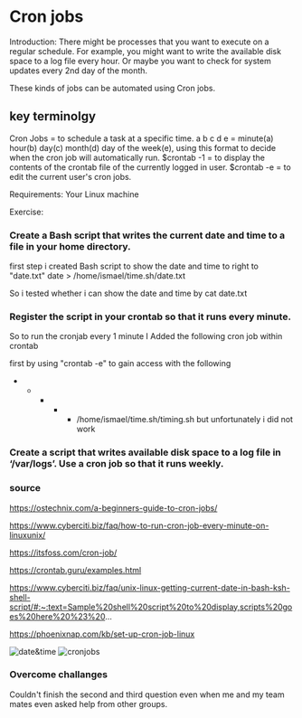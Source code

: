 # Cron jobs
Introduction:
There might be processes that you want to execute on a regular schedule. For example, you might want to write the available disk space to a log file every hour. Or maybe you want to check for system updates every 2nd day of the month.

These kinds of jobs can be automated using Cron jobs.
## key terminolgy

Cron Jobs = to schedule a task at a specific time.
a b c d e = minute(a) hour(b) day(c) month(d) day of the week(e),  using this format to decide when the cron job will automatically run.
$crontab -1 = to display the contents of the crontab file of the currently logged in user.
$crontab -e = to edit the current user's cron jobs.


Requirements:
Your Linux machine


Exercise:


### Create a Bash script that writes the current date and time to a file in your home directory.

first step i created Bash script to show the date and time to right to "date.txt"
date > /home/ismael/time.sh/date.txt

So i tested whether i can show the date and time  by
cat date.txt





### Register the script in your crontab so that it runs every minute.
So to run the cronjab every 1 minute I Added the following cron job within crontab

first by using "crontab -e" to gain access with the following
* * * * * /home/ismael/time.sh/timing.sh
but unfortunately i did not work

### Create a script that writes available disk space to a log file in ‘/var/logs’. Use a cron job so that it runs weekly.

### source
https://ostechnix.com/a-beginners-guide-to-cron-jobs/


https://www.cyberciti.biz/faq/how-to-run-cron-job-every-minute-on-linuxunix/


https://itsfoss.com/cron-job/

https://crontab.guru/examples.html

https://www.cyberciti.biz/faq/unix-linux-getting-current-date-in-bash-ksh-shell-script/#:~:text=Sample%20shell%20script%20to%20display,scripts%20goes%20here%20%23%20...

https://phoenixnap.com/kb/set-up-cron-job-linux

![date&time](../blob:chrome-untrusted://media-app/32a6d66b-fca6-4b66-895f-c4fea315e368)
![cronjobs](../blob:chrome-untrusted://media-app/e6f7263b-92f2-4bac-8a94-516c37d35627)
### Overcome challanges
Couldn't finish the second and third question even when me and my team mates even asked help from other groups.


